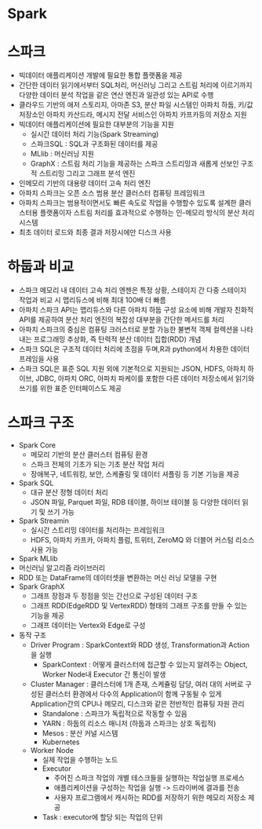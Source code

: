 # Spark
# 스파크 
- 빅데이터 애플리케이션 개발에 필요한 통합 플랫폼을 제공
- 간단한 데이터 읽기에서부터 SQL처리, 머신러닝 그리고 스트림 처리에 이르기까지 다양한 데이터 분석 작업을 같은 연산 엔진과 일관성 있는 API로 수행
- 클라우드 기반의 애저 스토리지, 아마존 S3, 분산 파일 시스템인 아파치 하둡, 키/값 저장소인 아파치 카산드라, 메시지 전달 서비스인 아파치 카프카등의 저장소 지원
- 빅데이터 애플리케이션에 필요한 대부분의 기능을 지원 
  - 실시간 데이터 처리 기능(Spark Streaming)
  - 스파크SQL : SQL과 구조화된 데이터를 제공
  - MLlib : 머신러닝 지원
  - GraphX : 스트림 처리 기능을 제공하는 스파크 스트리밍과 새롭게 선보인 구조적 스트리밍 그리고 그래프 분석 엔진
- 인메모리 기반의 대용량 데이터 고속 처리 엔진
- 아파치 스파크는 오픈 소스 범용 분산 클러스터 컴퓨팅 프레임워크
- 아파치 스파크는 범용적이면서도 빠른 속도로 작업을 수행할수 있도록 설계한 클러스터용 플랫폼이자 스트림 처리를 효과적으로 수행하는 인-메모리 방식의 분산 처리 시스템
- 최초 데이터 로드와 최종 결과 저장시에만 디스크 사용 

# 하둡과 비교
- 스파크 메모리 내 데이터 고속 처리 엔젠은 특정 상황, 스테이지 간 다중 스테이지 작업과 비교 시 맵리듀스에 비해 최대 100배 더 빠름
- 아파치 스파크 API는 맵리듀스와 다른 아파치 하둡 구성 요소에 비해 개발자 친화적 API를 제공하여 분산 처리 엔진의 복잡성 대부분을 간단한 메서드를 처리
- 아파치 스파크의 중심은 컴퓨팅 크러스터로 분할 가능한 불변적 객체 컬렉션을 나타내는 프로그래밍 추상화, 즉 탄력적 분산 데이터 집합(RDD) 개념
- 스파크 SQL은 구조적 데이터 처리에 초점을 두며,R과 python에서 차용한 데이터 프레임을 사용
- 스파크 SQL은 표준 SQL 지원 외에 기본적으로 지원되는 JSON, HDFS, 아파치 하이브, JDBC, 아파치 ORC, 아파치 파케이를 포함한 다른 데이터 저장소에서 읽기와 쓰기를 위한 표준 인터페이스도 제공

# 스파크 구조
- Spark Core
  - 메모리 기반의 분산 클러스터 컴퓨팅 환경
  - 스파크 전체의 기초가 되는 기초 분산 작업 처리
  - 장애복구, 네트워킹, 보안, 스케쥴링 및 데이터 셔플링 등 기본 기능을 제공 
- Spark SQL
  - 대규 분산 정형 데이터 처리
  - JSON 파일, Parquet 파일, RDB 테이블, 하이브 테이블 등 다양한 데이터 읽기 및 쓰기 가능
- Spark Streamin
  - 실시간 스트리밍 데이터를 처리하는 프레임워크
  - HDFS, 아파치 카프카, 아파치 플럼, 트위터, ZeroMQ 와 더블어 커스텀 리소스 사용 가능 
 - Spark MLlib
  - 머신러닝 알고리즘 라이브러리
  - RDD 또는 DataFrame의 데이터셋을 변환하는 머신 러닝 모델을 구현
- Spark GraphX
  - 그래프 장점과 두 정점을 잇는 간선으로 구성된 데이터 구조
  - 그래프 RDD(EdgeRDD 및 VertexRDD) 형태의 그래프 구조를 만들 수 있는 기능을 제공
  - 그래프 데이터는 Vertex와 Edge로 구성 
- 동작 구조
  - Driver Program : SparkContext와 RDD 생성, Transformation과 Action을 실행
    - SparkContext : 어떻게 클러스터에 접근할 수 있는지 알려주는 Object, Worker Node내 Executor 간 통신이 발생 
  - Cluster Manager : 클러스터에 1개 존재, 스케쥴링 담당, 여러 대의 서버로 구성된 클러스터 환경에서 다수의 Application이 함께 구동될 수 있게 Application간의 CPU나 메모리, 디스크와 같은 전반적인 컴퓨팅 자원 관리
    - Standalone : 스파크가 독립적으로 작동할 수 있음
    - YARN : 하둡의 리소스 매니저 (하둡과 스파크는 상호 독립적)
    - Mesos : 분산 커널 시스템
    - Kubernetes
  - Worker Node
    - 실제 작업을 수행하는 노드
    - Executor 
      - 주어진 스파크 작업의 개별 테스크들을 실행하는 작업실행 프로세스
      - 애플리케이션을 구성하는 작업을 실행 -> 드라이버에 결과를 전송
      - 사용자 프로그램에서 캐시하는 RDD를 저장하기 위한 메모리 저장소 제공 
    - Task : executor에 할당 되는 작업의 단위 
